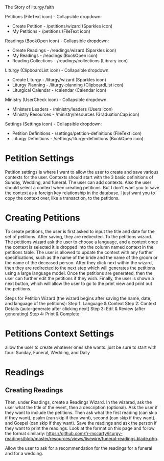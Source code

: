 The Story of liturgy.faith


Petitions (FileText icon) - Collapsible dropdown:
- Create Petition - /petitions/wizard (Sparkles icon)
- My Petitions - /petitions (FileText icon)

Readings (BookOpen icon) - Collapsible dropdown:
- Create Readings - /readings/wizard (Sparkles icon)
- My Readings - /readings (BookOpen icon)
- Reading Collections - /readings/collections (Library icon)

Liturgy (ClipboardList icon) - Collapsible dropdown:
- Create Liturgy - /liturgy/wizard (Sparkles icon)
- Liturgy Planning - /liturgy-planning (ClipboardList icon)
- Liturgical Calendar - /calendar (Calendar icon)

Ministry (UserCheck icon) - Collapsible dropdown:
- Ministers Leaders - /ministry/leaders (Users icon)
- Ministry Resources - /ministry/resources (GraduationCap icon)

Settings (Settings icon) - Collapsible dropdown:
- Petition Definitions - /settings/petition-definitions (FileText icon)
- Liturgy Definitions - /settings/liturgy-definitions (BookOpen icon)


# Petition Settings
Petition settings is where I want to allow the user to create and save various contexts for the user.  Contexts should start with the 3 basic definitions of Sunday, Wedding, and funeral.  The user can add contexts.  Also the user should select a context when creating petitions.  But I don't want you to save the context as a foreign key relationship in the database.  I just want you to copy the context over, like a transaction, to the petitions.

# Creating Petitions
To create petitions, the user is first asked to input the title and date for the set of petitions.  After saving, they are redirected. To the petitions wizard. The petitions wizard ask the user to choose a language, and a context once the context is selected it is dropped into the column named context in the petitions table. The user is allowed to update the context with any further specifications, such as the name of the bride and the name of the groom or the name of the deceased person. After they click next within the wizard, then they are redirected to the next step which will generates the petitions using a large language model. Once the petitions are generated, then the user can further edit the petitions if they wish. Finally, the user is shown a next button, which will allow the user to go to the print view and print out the petitions.

Steps for Petition Wizard (the wizard begins after saving the name, date, and language of the petitions):
Step 1: Language & Context
Step 2: Context Details (auto-generate after clicking next)
Step 3: Edit & Review (after generating)
Step 4: Print & Complete

# Petitions Context Settings
allow the user to create whatever ones she wants.  just be sure to start with four: Sunday, Funeral, Wedding, and Daily


# Readings


## Creating Readings
Then, under Readings, create a Readings Wizard.  In the wizarad, ask the user what the title of the event, then a description (optional).  Ask the user if they want to include the petitions.  Then ask what the first reading (can skip if they want), psalm (can skip if they want), second (can skip if they want), and Gospel (can skip if they want).  Save the readings and ask the person if they want to print the readings.  Look at the format on this page and follow the format similarly: https://github.com/fr-mccarty/liturgy-readings/blob/master/resources/views/livewire/funeral-readings.blade.php. 



Allow the user to ask for a recommendation for the readings for a funeral and for a wedding.

